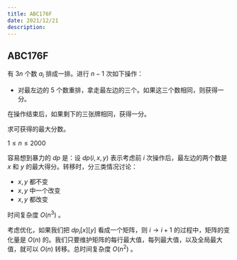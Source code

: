```yaml
---
title: ABC176F
date: 2021/12/21
description: 　
---
```


## ABC176F

有 $3n$ 个数 $a_i$ 排成一排。进行 $n-1$ 次如下操作：

+ 对最左边的 $5$ 个数重排，拿走最左边的三个。如果这三个数相同，则获得一分。

在操作结束后，如果剩下的三张牌相同，获得一分。

求可获得的最大分数。

$1\leq n\leq 2000$ 

容易想到暴力的 $dp$ 是：设 $dp(i,x,y)$ 表示考虑前 $i$ 次操作后，最左边的两个数是 $x$ 和 $y$ 的最大得分。转移时，分三类情况讨论：

+ $x,y$ 都不变
+ $x,y$ 中一个改变
+ $x,y$ 都改变

时间复杂度 $O(n^3)$ 。

考虑优化，如果我们把 $dp_i[x][y]$ 看成一个矩阵，则 $i\rightarrow i+1$ 的过程中，矩阵的变化量是 $O(n)$ 的。我们只要维护矩阵的每行最大值，每列最大值，以及全局最大值，就可以 $O(n)$ 转移。总时间复杂度 $O(n^2)$ 。